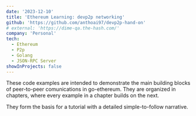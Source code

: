 ```yaml
---
date: '2023-12-10'
title: 'Ethereum Learning: devp2p networking'
github: 'https://github.com/anthoai97/devp2p-hand-on'
# external: 'https://dime-qa.the-hash.com/'
company: 'Personal'
tech:
  - Ethereum
  - P2p
  - Golang
  - JSON-RPC Server
showInProjects: false
---
```


These code examples are intended to demonstrate the main building blocks of peer-to-peer comunications in go-ethereum. They are organized in chapters, where every example in a chapter builds on the next.

They form the basis for a tutorial with a detailed simple-to-follow narrative.
